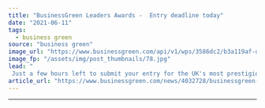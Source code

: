 ```yaml
---
title: "BusinessGreen Leaders Awards -  Entry deadline today"
date: "2021-06-11"
tags: 
  - business green
source: "business green"
image_url: "https://www.businessgreen.com/api/v1/wps/3586dc2/b3a119af-d286-499a-a2ac-68010ad3abea/7/fill/BGLA-Logo-image-185x114.jpg"
image_fp: "/assets/img/post_thumbnails/78.jpg"
lead: "
 Just a few hours left to submit your entry for the UK's most prestigious green business awards ..."
article_url: "https://www.businessgreen.com/news/4032728/businessgreen-leaders-awards-entry-deadline"
---
```


---
